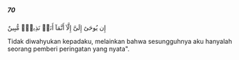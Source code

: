 ##### 70

<span class="ayah">إِن يُوحَىٰٓ إِلَىَّ إِلَّآ أَنَّمَآ أَنَا۠ نَذِيرٌۭ مُّبِينٌ</span>

<span class="ayah_translation">Tidak diwahyukan kepadaku, melainkan bahwa sesungguhnya aku hanyalah seorang pemberi peringatan yang nyata".</span>
